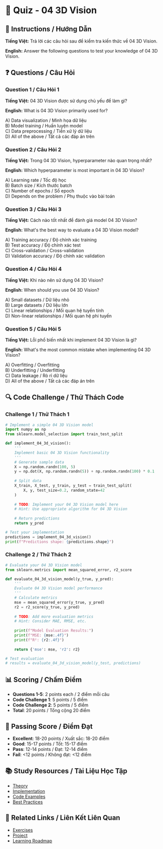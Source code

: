 # 🧠 Quiz - 04 3D Vision

## 📝 Instructions / Hướng Dẫn

**Tiếng Việt:** Trả lời các câu hỏi sau để kiểm tra kiến thức về 04 3D Vision.

**English:** Answer the following questions to test your knowledge of 04 3D Vision.

## ❓ Questions / Câu Hỏi

### Question 1 / Câu Hỏi 1
**Tiếng Việt:** 04 3D Vision được sử dụng chủ yếu để làm gì?

**English:** What is 04 3D Vision primarily used for?

A) Data visualization / Minh họa dữ liệu  
B) Model training / Huấn luyện model  
C) Data preprocessing / Tiền xử lý dữ liệu  
D) All of the above / Tất cả các đáp án trên

### Question 2 / Câu Hỏi 2
**Tiếng Việt:** Trong 04 3D Vision, hyperparameter nào quan trọng nhất?

**English:** Which hyperparameter is most important in 04 3D Vision?

A) Learning rate / Tốc độ học  
B) Batch size / Kích thước batch  
C) Number of epochs / Số epoch  
D) Depends on the problem / Phụ thuộc vào bài toán

### Question 3 / Câu Hỏi 3
**Tiếng Việt:** Cách nào tốt nhất để đánh giá model 04 3D Vision?

**English:** What's the best way to evaluate a 04 3D Vision model?

A) Training accuracy / Độ chính xác training  
B) Test accuracy / Độ chính xác test  
C) Cross-validation / Cross-validation  
D) Validation accuracy / Độ chính xác validation

### Question 4 / Câu Hỏi 4
**Tiếng Việt:** Khi nào nên sử dụng 04 3D Vision?

**English:** When should you use 04 3D Vision?

A) Small datasets / Dữ liệu nhỏ  
B) Large datasets / Dữ liệu lớn  
C) Linear relationships / Mối quan hệ tuyến tính  
D) Non-linear relationships / Mối quan hệ phi tuyến

### Question 5 / Câu Hỏi 5
**Tiếng Việt:** Lỗi phổ biến nhất khi implement 04 3D Vision là gì?

**English:** What's the most common mistake when implementing 04 3D Vision?

A) Overfitting / Overfitting  
B) Underfitting / Underfitting  
C) Data leakage / Rò rỉ dữ liệu  
D) All of the above / Tất cả các đáp án trên

## 🔍 Code Challenge / Thử Thách Code

### Challenge 1 / Thử Thách 1
```python
# Implement a simple 04 3D Vision model
import numpy as np
from sklearn.model_selection import train_test_split

def implement_04_3d_vision():
    '''
    Implement basic 04 3D Vision functionality
    '''
    # Generate sample data
    X = np.random.randn(100, 5)
    y = np.dot(X, np.random.randn(5)) + np.random.randn(100) * 0.1
    
    # Split data
    X_train, X_test, y_train, y_test = train_test_split(
        X, y, test_size=0.2, random_state=42
    )
    
    # TODO: Implement your 04 3D Vision model here
    # Hint: Use appropriate algorithm for 04 3D Vision
    
    # Return predictions
    return y_pred

# Test your implementation
predictions = implement_04_3d_vision()
print(f"Predictions shape: {predictions.shape}")
```

### Challenge 2 / Thử Thách 2
```python
# Evaluate your 04 3D Vision model
from sklearn.metrics import mean_squared_error, r2_score

def evaluate_04_3d_vision_model(y_true, y_pred):
    '''
    Evaluate 04 3D Vision model performance
    '''
    # Calculate metrics
    mse = mean_squared_error(y_true, y_pred)
    r2 = r2_score(y_true, y_pred)
    
    # TODO: Add more evaluation metrics
    # Hint: Consider MAE, RMSE, etc.
    
    print(f"Model Evaluation Results:")
    print(f"MSE: {mse:.4f}")
    print(f"R²: {r2:.4f}")
    
    return {'mse': mse, 'r2': r2}

# Test evaluation
# results = evaluate_04_3d_vision_model(y_test, predictions)
```

## 📊 Scoring / Chấm Điểm

- **Questions 1-5**: 2 points each / 2 điểm mỗi câu
- **Code Challenge 1**: 5 points / 5 điểm
- **Code Challenge 2**: 5 points / 5 điểm
- **Total**: 20 points / Tổng cộng 20 điểm

## 🎯 Passing Score / Điểm Đạt

- **Excellent**: 18-20 points / Xuất sắc: 18-20 điểm
- **Good**: 15-17 points / Tốt: 15-17 điểm  
- **Pass**: 12-14 points / Đạt: 12-14 điểm
- **Fail**: <12 points / Không đạt: <12 điểm

## 📚 Study Resources / Tài Liệu Học Tập

- [Theory](./THEORY_04_3d_vision.md)
- [Implementation](./IMPLEMENTATION_04_3d_vision.md)
- [Code Examples](./CODE_EXAMPLES_04_3d_vision.md)
- [Best Practices](./BEST_PRACTICES_04_3d_vision.md)

## 🔗 Related Links / Liên Kết Liên Quan

- [Exercises](./EXERCISES_04_3d_vision.md)
- [Project](./PROJECT_04_3d_vision.md)
- [Learning Roadmap](./LEARNING_ROADMAP_04_3d_vision.md)
